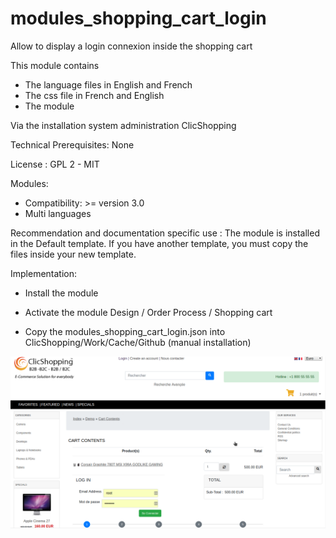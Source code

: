 # modules_shopping_cart_login

Allow to display a login connexion inside the shopping cart

This module contains

- The language files in English and French
- The css file in French and English
- The module
  
Via the installation system administration ClicShopping

Technical Prerequisites: None

License : GPL 2 - MIT

Modules:

- Compatibility: >= version 3.0
- Multi languages

Recommendation and documentation specific use :
The module is installed in the Default template.
If you have another template, you must copy the files inside your new template.


Implementation:

- Install the module 
- Activate the module Design / Order Process / Shopping cart

- Copy the modules_shopping_cart_login.json into ClicShopping/Work/Cache/Github (manual installation)


![image](https://github.com/ClicShoppingV3Community/modules_shopping_cart_login/blob/master/ModuleInfosJson/image.png)
